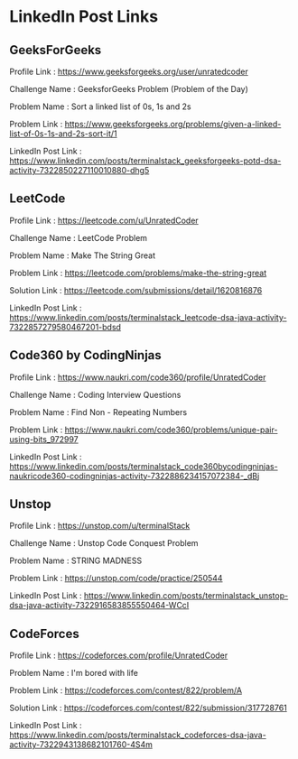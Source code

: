# LinkedIn Post Links

## GeeksForGeeks

Profile Link : https://www.geeksforgeeks.org/user/unratedcoder

Challenge Name : GeeksforGeeks Problem (Problem of the Day)

Problem Name : Sort a linked list of 0s, 1s and 2s

Problem Link : https://www.geeksforgeeks.org/problems/given-a-linked-list-of-0s-1s-and-2s-sort-it/1

LinkedIn Post Link : https://www.linkedin.com/posts/terminalstack_geeksforgeeks-potd-dsa-activity-7322850227110010880-dhg5

## LeetCode

Profile Link : https://leetcode.com/u/UnratedCoder

Challenge Name : LeetCode Problem

Problem Name : Make The String Great

Problem Link : https://leetcode.com/problems/make-the-string-great

Solution Link : https://leetcode.com/submissions/detail/1620816876

LinkedIn Post Link : https://www.linkedin.com/posts/terminalstack_leetcode-dsa-java-activity-7322857279580467201-bdsd

## Code360 by CodingNinjas

Profile Link : https://www.naukri.com/code360/profile/UnratedCoder

Challenge Name : Coding Interview Questions

Problem Name : Find Non - Repeating Numbers

Problem Link : https://www.naukri.com/code360/problems/unique-pair-using-bits_972997

LinkedIn Post Link : https://www.linkedin.com/posts/terminalstack_code360bycodingninjas-naukricode360-codingninjas-activity-7322886234157072384-_dBj

## Unstop

Profile Link : https://unstop.com/u/terminalStack

Challenge Name : Unstop Code Conquest Problem

Problem Name : STRING MADNESS

Problem Link : https://unstop.com/code/practice/250544

LinkedIn Post Link : https://www.linkedin.com/posts/terminalstack_unstop-dsa-java-activity-7322916583855550464-WCcI

## CodeForces

Profile Link : https://codeforces.com/profile/UnratedCoder

Problem Name : I'm bored with life

Problem Link : https://codeforces.com/contest/822/problem/A

Solution Link : https://codeforces.com/contest/822/submission/317728761

LinkedIn Post Link : https://www.linkedin.com/posts/terminalstack_codeforces-dsa-java-activity-7322943138682101760-4S4m
